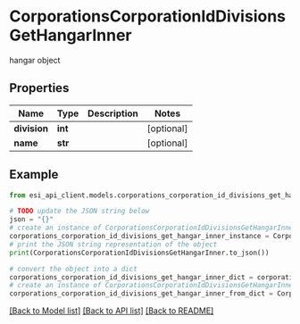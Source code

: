# CorporationsCorporationIdDivisionsGetHangarInner

hangar object

## Properties

Name | Type | Description | Notes
------------ | ------------- | ------------- | -------------
**division** | **int** |  | [optional] 
**name** | **str** |  | [optional] 

## Example

```python
from esi_api_client.models.corporations_corporation_id_divisions_get_hangar_inner import CorporationsCorporationIdDivisionsGetHangarInner

# TODO update the JSON string below
json = "{}"
# create an instance of CorporationsCorporationIdDivisionsGetHangarInner from a JSON string
corporations_corporation_id_divisions_get_hangar_inner_instance = CorporationsCorporationIdDivisionsGetHangarInner.from_json(json)
# print the JSON string representation of the object
print(CorporationsCorporationIdDivisionsGetHangarInner.to_json())

# convert the object into a dict
corporations_corporation_id_divisions_get_hangar_inner_dict = corporations_corporation_id_divisions_get_hangar_inner_instance.to_dict()
# create an instance of CorporationsCorporationIdDivisionsGetHangarInner from a dict
corporations_corporation_id_divisions_get_hangar_inner_from_dict = CorporationsCorporationIdDivisionsGetHangarInner.from_dict(corporations_corporation_id_divisions_get_hangar_inner_dict)
```
[[Back to Model list]](../README.md#documentation-for-models) [[Back to API list]](../README.md#documentation-for-api-endpoints) [[Back to README]](../README.md)


